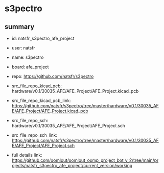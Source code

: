 # s3pectro
 
## summary 
* id: natsfr_s3pectro_afe_project
* user: natsfr
* name: s3pectro
* board: afe_project
* repo: https://github.com/natsfr/s3pectro
* src_file_repo_kicad_pcb: hardware/v0.1/30035_AFE/AFE_Project/AFE_Project.kicad_pcb
* src_file_repo_kicad_pcb_link: https://github.com/natsfr/s3pectro/tree/master/hardware/v0.1/30035_AFE/AFE_Project/AFE_Project.kicad_pcb


* src_file_repo_sch: hardware/v0.1/30035_AFE/AFE_Project/AFE_Project.sch
* src_file_repo_sch_link: https://github.com/natsfr/s3pectro/tree/master/hardware/v0.1/30035_AFE/AFE_Project/AFE_Project.sch
* full details link: https://github.com/oomlout/oomlout_oomp_project_bot_v_2/tree/main/projects/natsfr_s3pectro_afe_project/current_version/working  







